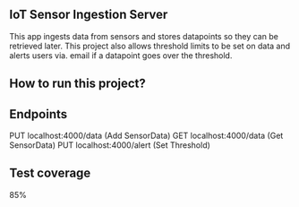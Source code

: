 ## IoT Sensor Ingestion Server

This app ingests data from sensors and stores datapoints so they can be retrieved later.
This project also allows threshold limits to be set on data and alerts users via. email
if a datapoint goes over the threshold.

## How to run this project?

## Endpoints

PUT localhost:4000/data (Add SensorData)
GET localhost:4000/data (Get SensorData)
PUT localhost:4000/alert (Set Threshold)

## Test coverage

85%
